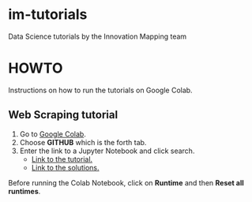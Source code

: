 # im-tutorials
Data Science tutorials by the Innovation Mapping team

# HOWTO
Instructions on how to run the tutorials on Google Colab.

## Web Scraping tutorial
1. Go to [Google Colab](https://colab.research.google.com).
2. Choose **GITHUB** which is the forth tab.
3. Enter the link to a Jupyter Notebook and click search.
    * [Link to the tutorial.](https://github.com/danielinux7/im-tutorials/blob/3-ysi-tutorial/notebooks/Web-Scraping/Web%20Scraping%20Tutorial.ipynb)
    * [Link to the solutions.](https://github.com/danielinux7/im-tutorials/blob/3-ysi-tutorial/notebooks/Web-Scraping/solutions.ipynb)

Before running the Colab Notebook, click on **Runtime** and then **Reset all runtimes**.
